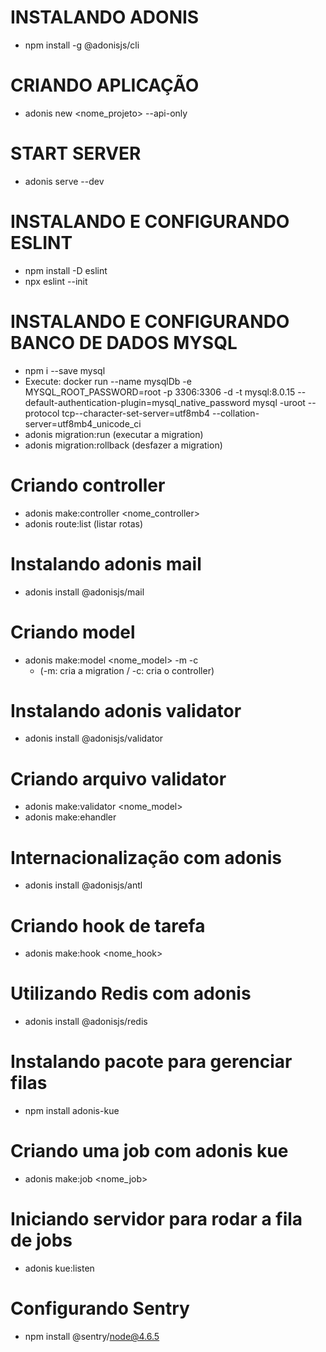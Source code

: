 # INSTALANDO ADONIS

- npm install -g @adonisjs/cli

# CRIANDO APLICAÇÃO

- adonis new <nome_projeto> --api-only

# START SERVER

- adonis serve --dev

# INSTALANDO E CONFIGURANDO ESLINT

- npm install -D eslint
- npx eslint --init

# INSTALANDO E CONFIGURANDO BANCO DE DADOS MYSQL

- npm i --save mysql
- Execute:
  docker run --name mysqlDb -e MYSQL_ROOT_PASSWORD=root -p 3306:3306 -d -t mysql:8.0.15 --default-authentication-plugin=mysql_native_password
  mysql -uroot --protocol tcp--character-set-server=utf8mb4 --collation-server=utf8mb4_unicode_ci
- adonis migration:run (executar a migration)
- adonis migration:rollback (desfazer a migration)

# Criando controller

- adonis make:controller <nome_controller>
- adonis route:list (listar rotas)

# Instalando adonis mail

- adonis install @adonisjs/mail

# Criando model

- adonis make:model <nome_model> -m -c
  - (-m: cria a migration / -c: cria o controller)

# Instalando adonis validator

- adonis install @adonisjs/validator

# Criando arquivo validator

- adonis make:validator <nome_model>
- adonis make:ehandler

# Internacionalização com adonis

- adonis install @adonisjs/antl

# Criando hook de tarefa

- adonis make:hook <nome_hook>

# Utilizando Redis com adonis

- adonis install @adonisjs/redis

# Instalando pacote para gerenciar filas

- npm install adonis-kue

# Criando uma job com adonis kue

- adonis make:job <nome_job>

# Iniciando servidor para rodar a fila de jobs

- adonis kue:listen

# Configurando Sentry

- npm install @sentry/node@4.6.5
